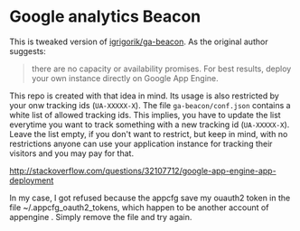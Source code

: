# Google analytics Beacon
This is tweaked version of [igrigorik/ga-beacon](https://github.com/igrigorik/ga-beacon).
As the original author suggests:
>there are no capacity or availability promises. For best results, deploy your own instance directly on Google App Engine.

This repo is created with that idea in mind. Its usage is also restricted by your onw tracking ids (`UA-XXXXX-X`). The file `ga-beacon/conf.json` contains a white list of allowed tracking ids. This implies, you have to update the list everytime you want to track something with a new tracking id (`UA-XXXXX-X`). Leave the list empty, if you don't want to restrict, but keep in mind, with no restrictions anyone can use your application instance for tracking their visitors and you may pay for that.



http://stackoverflow.com/questions/32107712/google-app-engine-app-deployment

In my case, I got refused because the appcfg save my ouauth2 token in the file ~/.appcfg_oauth2_tokens, which happen to be another account of appengine . Simply remove the file and try again.
